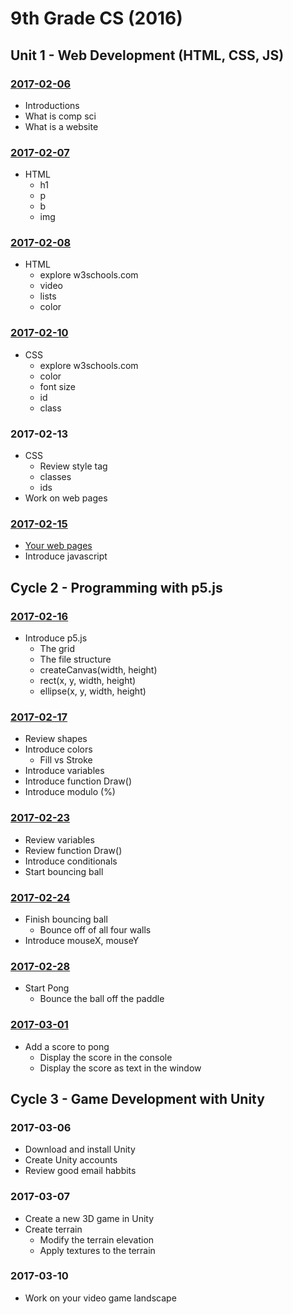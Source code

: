 # 9th Grade CS (2016)

## Unit 1 - Web Development (HTML, CSS, JS)

### [2017-02-06](Classwork/2017-02-06)
* Introductions
* What is comp sci
* What is a website

### [2017-02-07](Classwork/2017-02-07)
* HTML
  * h1
  * p
  * b
  * img

### [2017-02-08](Classwork/2017-02-08)
* HTML
  * explore w3schools.com
  * video
  * lists
  * color

### [2017-02-10](Classwork/2017-02-10)
* CSS
  * explore w3schools.com
  * color
  * font size
  * id
  * class

### 2017-02-13
* CSS
  * Review style tag
  * classes
  * ids
* Work on web pages

### [2017-02-15](Classwork/2017-02-15)
* [Your web pages](https://lminsky.github.io/9th-Grade-CS/2016-2017_q3/student_html/)
* Introduce javascript

## Cycle 2 - Programming with p5.js

### [2017-02-16](Classwork/2017-02-16)
* Introduce p5.js
  * The grid
  * The file structure
  * createCanvas(width, height)
  * rect(x, y, width, height)
  * ellipse(x, y, width, height)

### [2017-02-17](Classwork/2017-02-17)
* Review shapes
* Introduce colors
  * Fill vs Stroke
* Introduce variables
* Introduce function Draw()
* Introduce modulo (%)

### [2017-02-23](Classwork/2017-02-23)
* Review variables
* Review function Draw()
* Introduce conditionals
* Start bouncing ball

### [2017-02-24](Classwork/2017-02-24)
* Finish bouncing ball
  * Bounce off of all four walls
* Introduce mouseX, mouseY

### [2017-02-28](Classwork/2017-02-28)
* Start Pong
  * Bounce the ball off the paddle

### [2017-03-01](Classwork/2017-03-01)
* Add a score to pong
  * Display the score in the console
  * Display the score as text in the window

## Cycle 3 - Game Development with Unity

### 2017-03-06
* Download and install Unity
* Create Unity accounts
* Review good email habbits

### 2017-03-07
* Create a new 3D game in Unity
* Create terrain
  * Modify the terrain elevation
  * Apply textures to the terrain

### 2017-03-10
* Work on your video game landscape